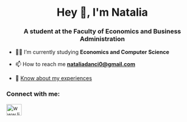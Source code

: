 <h1 align="center">Hey 👋, I'm Natalia</h1>
<h3 align="center">A student at the Faculty of Economics and Business Administration</h3>



- 👨‍💻 I’m currently studying **Economics and Computer Science**

- 📫 How to reach me **nataliadanci0@gmail.com**

- 📄 [Know about my experiences](https://drive.google.com/file/d/1Pe88hw-5faKs3h_nrjZYEbqDHOaL7TpR/view?usp=sharing)

<h3 align="left">Connect with me:</h3>
<p align="left">
<a href="https://linkedin.com/in/www.linkedin.com/in/natalia-danci-aa7282220" target="blank"><img align="center" src="https://raw.githubusercontent.com/rahuldkjain/github-profile-readme-generator/master/src/images/icons/Social/linked-in-alt.svg" alt="www.linkedin.com/in/natalia-danci-aa7282220" height="30" width="40" /></a>
</p>

